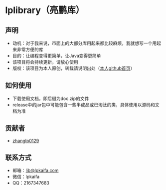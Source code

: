 # lplibrary（亮鹏库）
## 声明
- 动机：对于我来说，市面上的大部分库用起来都比较麻烦，我就想写一个用起来非常方便的库
- 目的：让编程变得更简单，让Java变得更简单
- 该项目将会持续更新，请放心使用
- 版权：该项目为本人原创，转载请说明出处（[本人github首页](https://github.com/zhanglp0129)）
## 如何使用
- 下载使用文档，即后缀为doc.zip的文件
- release中的jar包中可能包含一些半成品或已淘汰的类，具体使用以源码和文档为准
## 贡献者
- [zhanglp0129](https://github.com/zhanglp0129)
## 联系方式
- 邮箱：lib@lpkaifa.com
- 微信：lpkaifa
- QQ：2167347683
